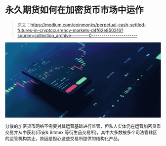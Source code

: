 # 永久期货如何在加密货币市场中运作

> 原文：<https://medium.com/coinmonks/perpetual-cash-settled-futures-in-cryptocurrency-markets-d4f62e850316?source=collection_archive---------0----------------------->

![](img/f0754f903cb2fbea50b527faecc64375.png)

分散的加密货币网络不需要对其运营基础进行监管，但私人实体仍在运营加密货币交易并从中获利(币安& Bitmex 等衍生品交易所)，其中大多数被多个司法管辖区的监管机构禁止，原因是担心这些交易所提供的结构化产品。